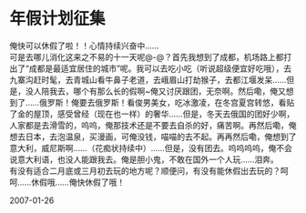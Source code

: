 # 年假计划征集

俺快可以休假了啦！！心情持续兴奋中……<br />
可是去哪儿消化这来之不易的十一天呢@-@？首先我想到了成都，机场路上都打出了“成都是最适宜居住的城市”呢。我可以去吃小吃（听说超级便宜好吃哦），去九寨沟赶时髦，去青城山看牛鼻子老道，去峨眉山打劫猴子，去都江堰发呆……但是，没人陪我去，哪个有那么长的假啊~俺又讨厌跟团，无奈啊。然后嘞，俺又想到了……俄罗斯！俺要去俄罗斯！看俊男美女，吃冰激凌，在冬宫夏宫转悠，看贴了金的屋顶，感受曾经（现在也一样）的奢华……但是，冬天去俄国的团好少啊，人家都是去滑雪的，呜呜，俺那技术还是不要去自杀的好，痛苦啊。再然后嘞，俺想去日本，去泡温泉，买漫画，可俺没钱，喵喵的去不起。再再然后嘞，俺想到了意大利，威尼斯啊……（花痴状持续中）……但是，没有团去。呜呜呜呜，俺不会说意大利语，也没人能跟我去。俺是胆小鬼，不敢在国外一个人玩……泪奔。<br />
有没有适合二月底或三月初去玩的地方呢？顺便问，有没有能休假出去玩的？呵呵……休假哦……俺快休假了哦！




2007-01-26